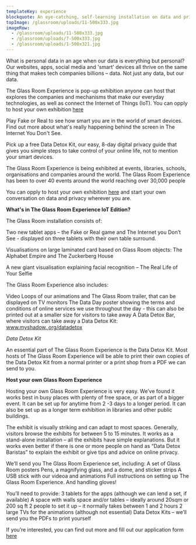 ```yaml
---
templateKey: experience
blockquote: An eye-catching, self-learning installation on data and privacy you can easily set up and host for your own event, organisation or space. What is personal data in an age when our data is everything but personal? Our websites, apps, social media and 'smart' devices all thrive on the same thing that makes tech companies billions – data. Not just any data, but our data.
topImage: /glassroom/uploads/11-500x333.jpg
imageRow:
  - /glassroom/uploads/11-500x333.jpg
  - /glassroom/uploads/7-500x333.jpg
  - /glassroom/uploads/1-500x321.jpg
---
```


What is personal data in an age when our data is everything but personal? Our websites, apps, social media and 'smart' devices all thrive on the same thing that makes tech companies billions – data. Not just any data, but our data.

The Glass Room Experience is pop-up exhibition anyone can host that explores the companies and mechanisms that make our everyday technologies, as well as connect the Internet of Things (IoT).  You can opply to host your own exhibition [here](https://lime.ttc.io/index.php/827633?lang=en)

Play Fake or Real to see how smart you are in the world of smart devices. Find out more about what's really happening behind the screen in The Internet You Don't See.

Pick up a free Data Detox Kit, our easy, 8-day digital privacy guide that gives you simple steps to take control of your online life, not to mention your smart devices.

The Glass Room Experience is being exhibited at events, libraries, schools, organisations and companies around the world. The Glass Room Experience has been to over 40 events around the world reaching over 30,000 people

You can opply to host your own exhibition [here](https://lime.ttc.io/index.php/827633?lang=en) and start your own conversation on data and privacy wherever you are.



**What's in The Glass Room Experience IoT Edition?**

The Glass Room installation consists of:

Two new tablet apps – the Fake or Real game and The Internet you Don’t See - displayed on three tablets with their own table surround.

Visualisations on large laminated card based on Glass Room objects: The Alphabet Empire and The Zuckerberg House


A new giant visualisation explaining facial recognition – The Real Life of Your Selfie

The Glass Room Experience also includes:

Video Loops of our animations and  The Glass Room trailer, that can be displayed on TV monitors
The Data Day poster showing the terms and conditions of online services we use throughout the day - this can also be printed out at a smaller size for visitors to take away
A Data Detox Bar, where visitors can take away a Data Detox Kit: www.myshadow.,org/datadetox


*Data Detox Kit*

An essential part of The Glass Room Experience is the Data Detox Kit. Most hosts of The Glass Room Experience will be able to print their own copies of the Data Detox Kit from a normal printer or a print shop from a PDF we can send to you.

**Host your own Glass Room Experience**

Hosting your own Glass Room Experience is very easy. We’ve found it works best in busy places with plenty of free space, or as part of a bigger event. It can be set up for anytime from 2 -3 days to a longer period. It can also be set up as a longer term exhibition in libraries and other public buildings.

The exhibit is visually striking and can adapt to most spaces. Generally, visitors browse the exhibits for between 5 to 15 minutes. It works as a stand-alone installation – all the exhibits have simple explanations. But it works even better if there is one or more people on hand as  “Data Detox Baristas” to explain the exhibit or give tips and advice on online privacy.

We’ll send you The Glass Room Experience set, including:
A set of Glass Room posters
Pens, a magnifying glass, and a dome, and sticker strips
A USB stick with our videoa and animations
Full instructions on setting up The Glass Room Experience. And handling gloves!

You’ll need to provide:
3 tablets for the apps (although we can lend a set, if available)
A space with walls space and/or tables – ideally around 20sqm or 200 sq ft
2 people to set it up – it normally takes between 1 and 2 hours
2 large TVs for the animations (although not essential)
Data Detox Kits – we’ll send you the PDFs to print yourself

If you’re interested, you can find out more and fill out our application form [here](https://lime.ttc.io/index.php/827633?lang=en)
